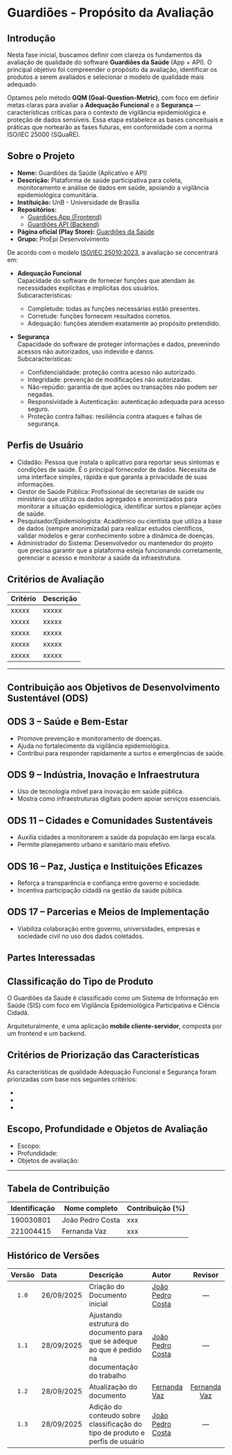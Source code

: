 # **Guardiões - Propósito da Avaliação**

## Introdução

Nesta fase inicial, buscamos definir com clareza os fundamentos da avaliação de qualidade do software **Guardiões da Saúde** (App + API). O principal objetivo foi compreender o propósito da avaliação, identificar os produtos a serem avaliados e selecionar o modelo de qualidade mais adequado.

Optamos pelo método **GQM (Goal-Question-Metric)**, com foco em definir metas claras para avaliar a **Adequação Funcional** e a **Segurança** — características críticas para o contexto de vigilância epidemiológica e proteção de dados sensíveis. Essa etapa estabelece as bases conceituais e práticas que nortearão as fases futuras, em conformidade com a norma ISO/IEC 25000 (SQuaRE).

## Sobre o Projeto

- **Nome:** Guardiões da Saúde (Aplicativo e API)  
- **Descrição:** Plataforma de saúde participativa para coleta, monitoramento e análise de dados em saúde, apoiando a vigilância epidemiológica comunitária.  
- **Instituição:** UnB - Universidade de Brasília 
- **Repositórios:**  
  - [Guardiões App (Frontend)](https://github.com/ProEpiDesenvolvimento/guardioes-app)  
  - [Guardiões API (Backend)](https://github.com/ProEpiDesenvolvimento/guardioes-api)  
- **Página oficial (Play Store):** [Guardiões da Saúde](https://play.google.com/store/apps/details?id=com.guardioesapp&hl=pt_BR)  
- **Grupo:** ProEpi Desenvolvimento  

De acordo com o modelo [ISO/IEC 25010:2023](https://cdn.standards.iteh.ai/samples/35733/2ca18b477b7845a5b8cae39d6de0c098/ISO-IEC-25010-2011.pdf), a avaliação se concentrará em:

- **Adequação Funcional**  
  Capacidade do software de fornecer funções que atendam às necessidades explícitas e implícitas dos usuários.  
  Subcaracterísticas:  
    - Completude: todas as funções necessárias estão presentes.  
    - Corretude: funções fornecem resultados corretos.  
    - Adequação: funções atendem exatamente ao propósito pretendido.

- **Segurança**  
  Capacidade do software de proteger informações e dados, prevenindo acessos não autorizados, uso indevido e danos.  
  Subcaracterísticas:  
    - Confidencialidade: proteção contra acesso não autorizado.  
    - Integridade: prevenção de modificações não autorizadas.  
    - Não-repúdio: garantia de que ações ou transações não podem ser negadas.  
    - Responsividade à Autenticação: autenticação adequada para acesso seguro.  
    - Proteção contra falhas: resiliência contra ataques e falhas de segurança.



## Perfis de Usuário

- Cidadão: Pessoa que instala o aplicativo para reportar seus sintomas e condições de saúde. É o principal fornecedor de dados. Necessita de uma interface simples, rápida e que garanta a privacidade de suas informações.
- Gestor de Saúde Pública: Profissional de secretarias de saúde ou ministério que utiliza os dados agregados e anonimizados para monitorar a situação epidemiológica, identificar surtos e planejar ações de saúde.
- Pesquisador/Epidemiologista: Acadêmico ou cientista que utiliza a base de dados (sempre anonimizada) para realizar estudos científicos, validar modelos e gerar conhecimento sobre a dinâmica de doenças.
- Administrador do Sistema: Desenvolvedor ou mantenedor do projeto que precisa garantir que a plataforma esteja funcionando corretamente, gerenciar o acesso e monitorar a saúde da infraestrutura.

## Critérios de Avaliação

| **Critério** | **Descrição** |
|:----------------|:----------------|
| xxxxx | xxxxx |
| xxxxx | xxxxx |
| xxxxx | xxxxx |
| xxxxx | xxxxx |
| xxxxx | xxxxx |

---

## Contribuição aos Objetivos de Desenvolvimento Sustentável (ODS)
## ODS 3 – Saúde e Bem-Estar
- Promove prevenção e monitoramento de doenças.  
- Ajuda no fortalecimento da vigilância epidemiológica.  
- Contribui para responder rapidamente a surtos e emergências de saúde.  

## ODS 9 – Indústria, Inovação e Infraestrutura
- Uso de tecnologia móvel para inovação em saúde pública.  
- Mostra como infraestruturas digitais podem apoiar serviços essenciais.  

## ODS 11 – Cidades e Comunidades Sustentáveis
- Auxilia cidades a monitorarem a saúde da população em larga escala.  
- Permite planejamento urbano e sanitário mais efetivo.  

## ODS 16 – Paz, Justiça e Instituições Eficazes
- Reforça a transparência e confiança entre governo e sociedade.  
- Incentiva participação cidadã na gestão da saúde pública.  

## ODS 17 – Parcerias e Meios de Implementação
- Viabiliza colaboração entre governo, universidades, empresas e sociedade civil no uso dos dados coletados.

## Partes Interessadas  

## Classificação do Tipo de Produto  

O Guardiões da Saúde é classificado como um Sistema de Informação em Saúde (SIS) com foco em Vigilância Epidemiológica Participativa e Ciência Cidadã.

Arquiteturalmente, é uma aplicação **mobile cliente-servidor**, composta por um frontend e um backend.

## Critérios de Priorização das Características

As características de qualidade Adequação Funcional e Segurança foram priorizadas com base nos seguintes critérios:

-
-
-

## Escopo, Profundidade e Objetos de Avaliação  

- Escopo:
- Profundidade:
- Objetos de avaliação:


---

## Tabela de Contribuição
| Identificação   | Nome completo     | Contribuição (%) |
|-----------------|-----------------|-----------------|
| 190030801       | João Pedro Costa | xxx             |
| 221004415       | Fernanda Vaz     | xxx             |

## Histórico de Versões

| Versão | Data       | Descrição                                                   | Autor | Revisor |
|:------:|:----------|:------------------------------------------------------------|:-----|:-------:|
| `1.0`  | 26/09/2025 | Criação do Documento inicial                                | [João Pedro Costa](https://github.com/johnaopedro) | — |
| `1.1`  | 28/09/2025 | Ajustando estrutura do documento para que se adeque ao que é pedido na documentação do trabalho | [João Pedro Costa](https://github.com/johnaopedro) | — |
| `1.2`  | 28/09/2025 | Atualização do documento                                     | [Fernanda Vaz](https://github.com/Fernandavazgit1) | [Fernanda Vaz](https://github.com/Fernandavazgit1) |
| `1.3`  | 28/09/2025 | Adição do conteudo sobre classificação do tipo de produto e perfis de usuário | [João Pedro Costa](https://github.com/johnaopedro) | — |
